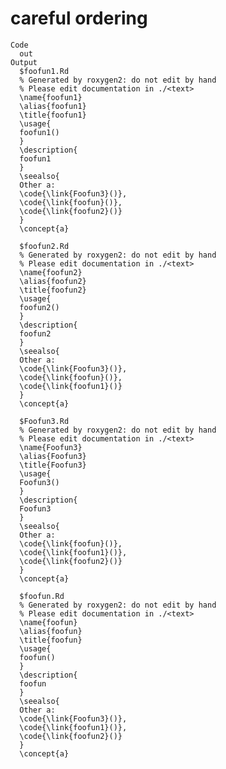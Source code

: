 # careful ordering

    Code
      out
    Output
      $foofun1.Rd
      % Generated by roxygen2: do not edit by hand
      % Please edit documentation in ./<text>
      \name{foofun1}
      \alias{foofun1}
      \title{foofun1}
      \usage{
      foofun1()
      }
      \description{
      foofun1
      }
      \seealso{
      Other a: 
      \code{\link{Foofun3}()},
      \code{\link{foofun}()},
      \code{\link{foofun2}()}
      }
      \concept{a}
      
      $foofun2.Rd
      % Generated by roxygen2: do not edit by hand
      % Please edit documentation in ./<text>
      \name{foofun2}
      \alias{foofun2}
      \title{foofun2}
      \usage{
      foofun2()
      }
      \description{
      foofun2
      }
      \seealso{
      Other a: 
      \code{\link{Foofun3}()},
      \code{\link{foofun}()},
      \code{\link{foofun1}()}
      }
      \concept{a}
      
      $Foofun3.Rd
      % Generated by roxygen2: do not edit by hand
      % Please edit documentation in ./<text>
      \name{Foofun3}
      \alias{Foofun3}
      \title{Foofun3}
      \usage{
      Foofun3()
      }
      \description{
      Foofun3
      }
      \seealso{
      Other a: 
      \code{\link{foofun}()},
      \code{\link{foofun1}()},
      \code{\link{foofun2}()}
      }
      \concept{a}
      
      $foofun.Rd
      % Generated by roxygen2: do not edit by hand
      % Please edit documentation in ./<text>
      \name{foofun}
      \alias{foofun}
      \title{foofun}
      \usage{
      foofun()
      }
      \description{
      foofun
      }
      \seealso{
      Other a: 
      \code{\link{Foofun3}()},
      \code{\link{foofun1}()},
      \code{\link{foofun2}()}
      }
      \concept{a}
      

